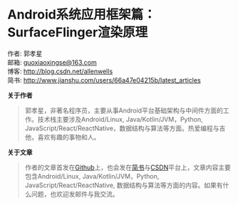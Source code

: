 # Android系统应用框架篇：SurfaceFlinger渲染原理

作者: 郭孝星  
邮箱: guoxiaoxingse@163.com  
博客: http://blog.csdn.net/allenwells   
简书: http://www.jianshu.com/users/66a47e04215b/latest_articles  

**关于作者**

>郭孝星，非著名程序员，主要从事Android平台基础架构与中间件方面的工作。技术栈主要涉及Android/Linux, Java/Kotlin/JVM，Python, JavaScript/React/ReactNative，数据结构与算法等方面。热爱编程与吉他，喜欢有趣的事物和人。

**关于文章**

>作者的文章首发在[Github](https://github.com/guoxiaoxing)上，也会发在[简书](http://www.jianshu.com/users/66a47e04215b/latest_articles)与[CSDN](http://blog.csdn.net/allenwells)平台上，文章内容主要包含Android/Linux, Java/Kotlin/JVM，Python, JavaScript/React/ReactNative, 数据结构与算法等方面的内容。如果有什么问题，也欢迎发邮件与我交流。

